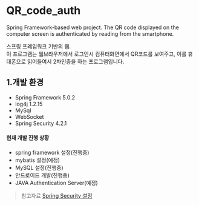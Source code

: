 # QR_code_auth
Spring Framework-based web project. 
The QR code displayed on the computer screen is authenticated by reading from the smartphone.

스프링 프레임워크 기반의 웹.  
이 프로그램는 웹브라우저에서 로그인시 컴퓨터화면에서 QR코드를 보여주고, 이를 휴대폰으로 읽어들여서 2차인증을 하는 프로그램입니다.

## 1.개발 환경
- Spring Framework 5.0.2
- log4j 1.2.15
- MySql
- WebSocket 
- Spring Security 4.2.1

#### 현재 개발 진행 상황
- spring framework 설정(진행중)
- mybatis 설정(예정)
- MySQL 설정(진행중)
- 안드로이드 개발(진행중)
- JAVA Authentication Server(예정) 

> 참고자료
[Spring Security 설정](http://offbyone.tistory.com/88)
